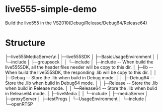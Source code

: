 # live555-simple-demo
Build the live555 in the VS2010(Debug/Release/Debug64/Release64)

# Structure
├─live555MediaServer\n
|
├─live555SDK
│  ├─BasicUsageEnvironment
│  │  └─include
│  ├─groupsock
│  │  └─include
│  ├─include                  -- When build the live555SDK, all the header files needer will be copy to this dir.
│  ├─lib                      -- When build the live555SDK, the responding .lib will be copy to this dir. 
│  │  ├─Debug                 -- Store the .lib when build in Debug mode.
│  │  ├─Debug64               -- Store the .lib when bulid in Debug64 mode.
│  │  ├─Release               -- Store the .lib when build in Release mode.
│  │  └─Release64             -- Store the .lib when bulid in Release64 mode.
│  ├─liveMedia
│  │  └─include
│  ├─mediaServer
│  ├─proxyServer
│  ├─testProgs
│  └─UsageEnvironment
│      └─include
|
└─openRTSP
